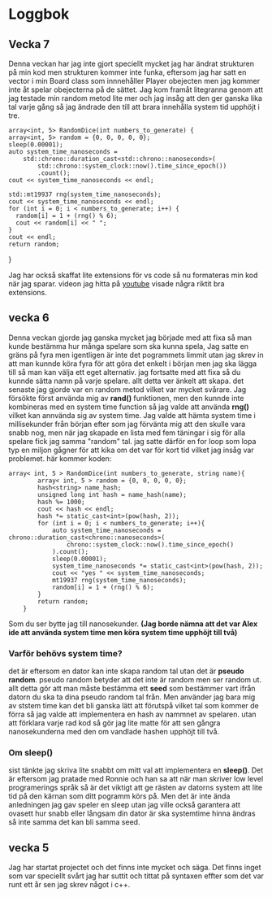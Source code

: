 # Loggbok

## Vecka 7

Denna veckan har jag inte gjort speciellt mycket jag har ändrat strukturen på min kod men strukturen kommer inte funka, eftersom jag har satt en vector i min Board class som innnehåller Player obejecten men jag kommer inte åt spelar obejecterna på de sättet. Jag kom framåt litegranna genom att jag testade min random metod lite mer och jag insåg att den ger ganska lika tal varje gång så jag ändrade den till att brara innehålla system tid upphöjt i tre.

	array<int, 5> RandomDice(int numbers_to_generate) {
    array<int, 5> random = {0, 0, 0, 0, 0};
    sleep(0.00001);
    auto system_time_nanoseconds =
        std::chrono::duration_cast<std::chrono::nanoseconds>(
            std::chrono::system_clock::now().time_since_epoch())
            .count();
    cout << system_time_nanoseconds << endl;

    std::mt19937 rng(system_time_nanoseconds);
    cout << system_time_nanoseconds << endl;
    for (int i = 0; i < numbers_to_generate; i++) {
      random[i] = 1 + (rng() % 6);
      cout << random[i] << " ";
    }
    cout << endl;
    return random;
  }

Jag har också skaffat lite extensions för vs code så nu formateras min kod när jag sparar. 
videon jag hitta på [youtube](https://www.youtube.com/watch?v=q2IVvPGjiaU) visade några riktit bra extensions.

## vecka 6

Denna veckan gjorde jag ganska mycket jag började med att fixa så man kunde bestämma hur många spelare som ska 
kunna spela, Jag satte en gräns på fyra men igentligen är inte det pogrammets limmit utan jag skrev in att man 
kunnde köra fyra för att göra det enkelt i början men jag ska lägga till så man kan välja ett eget alternativ. 
jag fortsatte med att fixa så du kunnde sätta namn på varje spelare. allt detta ver änkelt att skapa. det 
senaste jag gjorde var en random metod vilket var mycket svårare. Jag försökte först använda mig av **rand()** 
funktionen, men den kunnde inte kombineras med en system time function så jag valde att använda **rng()** 
vilket kan annvända sig av system time. Jag valde att hämta system time i millisekunder från början efter som 
jag förvänta mig att den skulle vara snabb nog, men när jag skapade en lista med fem täningar i sig för alla 
spelare fick jag samma "random" tal. jag satte därför en for loop som lopa typ en miljon gågner för att kika om 
det var för kort tid vilket jag insåg var problemet. här kommer koden: 

    array< int, 5 > RandomDice(int numbers_to_generate, string name){
			array< int, 5 > random = {0, 0, 0, 0, 0};
			hash<string> name_hash;
			unsigned long int hash = name_hash(name);
			hash %= 1000;
			cout << hash << endl;
			hash *= static_cast<int>(pow(hash, 2));
			for (int i = 0; i < numbers_to_generate; i++){
				auto system_time_nanoseconds = chrono::duration_cast<chrono::nanoseconds>(
        			chrono::system_clock::now().time_since_epoch()
    			).count();
				sleep(0.00001);
				system_time_nanoseconds *= static_cast<int>(pow(hash, 2));
				cout << "yes " << system_time_nanoseconds;
				mt19937 rng(system_time_nanoseconds);
				random[i] = 1 + (rng() % 6);
			}
			return random;
		}

Som du ser bytte jag till nanosekunder. **(Jag borde nämna att det var Alex ide att använda system time men 
köra system time upphöjt till två)**

### **Varför behövs system time?**

det är eftersom en dator kan inte skapa random tal utan det är **pseudo random**. pseudo random betyder att det 
inte är random men ser random ut. allt detta gör att man måste bestämma ett **seed** som bestämmer vart ifrån 
datorn du ska ta dina pseudo random tal från. Men använder jag bara mig av ststem time kan det bli ganska lätt 
att förutspå vilket tal som kommer de förra så jag valde att implementera en hash av nammnet av spelaren. utan 
att förklara varje rad kod så gör jag lite matte för att sen gångra nanosekunderna med den om vandlade hashen 
upphöjt till två. 

### **Om sleep()**

sist tänkte jag skriva lite snabbt om mitt val att implementera en **sleep()**. Det är eftersom jag pratade med 
Ronnie och han sa att när man skriver low level programerings språk så är det viktigt att ge rästen av datorns 
system att lite tid på den kärnan som ditt pogramm körs på. Men det är inte ända anledningen jag gav speler en 
sleep utan jag ville också garantera att ovasett hur snabb eller långsam din dator är ska systemtime hinna 
ändras så inte samma det kan bli samma seed.

## vecka 5

Jag har startat projectet och det finns inte mycket och säga. Det finns inget som var speciellt svårt jag har suttit och tittat på syntaxen effter som det var runt ett år sen jag skrev något i c++.

